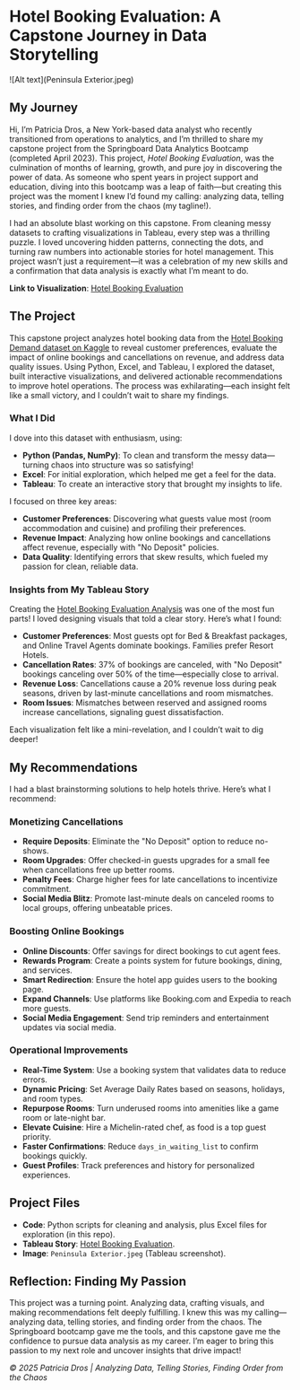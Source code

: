# Hotel Booking Evaluation: A Capstone Journey in Data Storytelling

![Alt text](Peninsula Exterior.jpeg)

## My Journey
Hi, I’m Patricia Dros, a New York-based data analyst who recently transitioned from operations to analytics, and I’m thrilled to share my capstone project from the Springboard Data Analytics Bootcamp (completed April 2023). This project, *Hotel Booking Evaluation*, was the culmination of months of learning, growth, and pure joy in discovering the power of data. As someone who spent years in project support and education, diving into this bootcamp was a leap of faith—but creating this project was the moment I knew I’d found my calling: analyzing data, telling stories, and finding order from the chaos (my tagline!).

I had an absolute blast working on this capstone. From cleaning messy datasets to crafting visualizations in Tableau, every step was a thrilling puzzle. I loved uncovering hidden patterns, connecting the dots, and turning raw numbers into actionable stories for hotel management. This project wasn’t just a requirement—it was a celebration of my new skills and a confirmation that data analysis is exactly what I’m meant to do.

**Link to Visualization**: [Hotel Booking Evaluation](https://public.tableau.com/app/profile/patricia.dros/viz/HotelBookingEvaluation/Story1)

## The Project
This capstone project analyzes hotel booking data from the [Hotel Booking Demand dataset on Kaggle](https://www.kaggle.com/datasets/mojtaba142/hotel-booking) to reveal customer preferences, evaluate the impact of online bookings and cancellations on revenue, and address data quality issues. Using Python, Excel, and Tableau, I explored the dataset, built interactive visualizations, and delivered actionable recommendations to improve hotel operations. The process was exhilarating—each insight felt like a small victory, and I couldn’t wait to share my findings.

### What I Did
I dove into this dataset with enthusiasm, using:
- **Python (Pandas, NumPy)**: To clean and transform the messy data—turning chaos into structure was so satisfying!
- **Excel**: For initial exploration, which helped me get a feel for the data.
- **Tableau**: To create an interactive story that brought my insights to life.

I focused on three key areas:
- **Customer Preferences**: Discovering what guests value most (room accommodation and cuisine) and profiling their preferences.
- **Revenue Impact**: Analyzing how online bookings and cancellations affect revenue, especially with "No Deposit" policies.
- **Data Quality**: Identifying errors that skew results, which fueled my passion for clean, reliable data.

### Insights from My Tableau Story
Creating the [Hotel Booking Evaluation Analysis](https://public.tableau.com/app/profile/patricia.dros/viz/HotelBookingEvaluation/Story1) was one of the most fun parts! I loved designing visuals that told a clear story. Here’s what I found:
- **Customer Preferences**: Most guests opt for Bed & Breakfast packages, and Online Travel Agents dominate bookings. Families prefer Resort Hotels.
- **Cancellation Rates**: 37% of bookings are canceled, with "No Deposit" bookings canceling over 50% of the time—especially close to arrival.
- **Revenue Loss**: Cancellations cause a 20% revenue loss during peak seasons, driven by last-minute cancellations and room mismatches.
- **Room Issues**: Mismatches between reserved and assigned rooms increase cancellations, signaling guest dissatisfaction.

Each visualization felt like a mini-revelation, and I couldn’t wait to dig deeper!

## My Recommendations
I had a blast brainstorming solutions to help hotels thrive. Here’s what I recommend:

### Monetizing Cancellations
- **Require Deposits**: Eliminate the "No Deposit" option to reduce no-shows.
- **Room Upgrades**: Offer checked-in guests upgrades for a small fee when cancellations free up better rooms.
- **Penalty Fees**: Charge higher fees for late cancellations to incentivize commitment.
- **Social Media Blitz**: Promote last-minute deals on canceled rooms to local groups, offering unbeatable prices.

### Boosting Online Bookings
- **Online Discounts**: Offer savings for direct bookings to cut agent fees.
- **Rewards Program**: Create a points system for future bookings, dining, and services.
- **Smart Redirection**: Ensure the hotel app guides users to the booking page.
- **Expand Channels**: Use platforms like Booking.com and Expedia to reach more guests.
- **Social Media Engagement**: Send trip reminders and entertainment updates via social media.

### Operational Improvements
- **Real-Time System**: Use a booking system that validates data to reduce errors.
- **Dynamic Pricing**: Set Average Daily Rates based on seasons, holidays, and room types.
- **Repurpose Rooms**: Turn underused rooms into amenities like a game room or late-night bar.
- **Elevate Cuisine**: Hire a Michelin-rated chef, as food is a top guest priority.
- **Faster Confirmations**: Reduce `days_in_waiting_list` to confirm bookings quickly.
- **Guest Profiles**: Track preferences and history for personalized experiences.

## Project Files
- **Code**: Python scripts for cleaning and analysis, plus Excel files for exploration (in this repo).
- **Tableau Story**: [Hotel Booking Evaluation](https://public.tableau.com/app/profile/patricia.dros/viz/HotelBookingEvaluation/Story1).
- **Image**: `Peninsula Exterior.jpeg` (Tableau screenshot).

## Reflection: Finding My Passion

This project was a turning point. Analyzing data, crafting visuals, and making recommendations felt deeply fulfilling. I knew this was my calling—analyzing data, telling stories, and finding order from the chaos. The Springboard bootcamp gave me the tools, and this capstone gave me the confidence to pursue data analysis as my career. I’m eager to bring this passion to my next role and uncover insights that drive impact!

*© 2025 Patricia Dros | Analyzing Data, Telling Stories, Finding Order from the Chaos*
